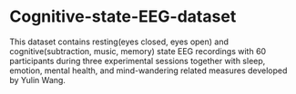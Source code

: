 # Cognitive-state-EEG-dataset
This dataset contains resting(eyes closed, eyes open) and cognitive(subtraction, music, memory) state EEG recordings with 60 participants during three experimental sessions together with sleep, emotion, mental health, and mind-wandering related measures developed by Yulin Wang.
